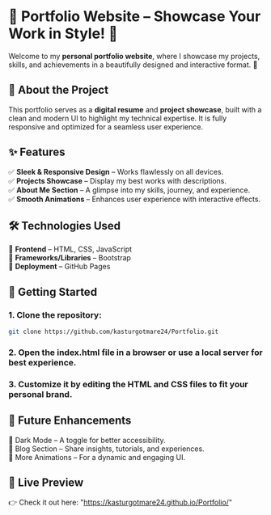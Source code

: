 # 🌟 Portfolio Website – Showcase Your Work in Style! 🎨

Welcome to my **personal portfolio website**, where I showcase my projects, skills, and achievements in a beautifully designed and interactive format. 🚀  

## 🎯 About the Project

This portfolio serves as a **digital resume** and **project showcase**, built with a clean and modern UI to highlight my technical expertise. It is fully responsive and optimized for a seamless user experience.

## ✨ Features

✅ **Sleek & Responsive Design** – Works flawlessly on all devices.  
✅ **Projects Showcase** – Display my best works with descriptions.  
✅ **About Me Section** – A glimpse into my skills, journey, and experience.   
✅ **Smooth Animations** – Enhances user experience with interactive effects.  

## 🛠 Technologies Used

🔹 **Frontend** – HTML, CSS, JavaScript  
🔹 **Frameworks/Libraries** – Bootstrap <br>
🔹 **Deployment** – GitHub Pages  

## 🚀 Getting Started

### 1. Clone the repository:  
   ```sh
   git clone https://github.com/kasturgotmare24/Portfolio.git
   ```
### 2. Open the index.html file in a browser or use a local server for best experience.

### 3. Customize it by editing the HTML and CSS files to fit your personal brand.

## 📌 Future Enhancements
🔹 Dark Mode – A toggle for better accessibility.<br>
🔹 Blog Section – Share insights, tutorials, and experiences.<br>
🔹 More Animations – For a dynamic and engaging UI.<br>

## 🎨 Live Preview
👉 Check it out here: "https://kasturgotmare24.github.io/Portfolio/"


